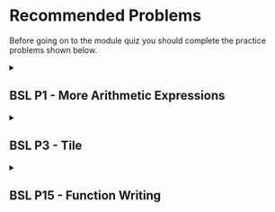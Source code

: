 <h1>Recommended Problems</h1>

Before going on to the module quiz you should complete the practice problems shown below.


<details>
<Summary> <h2>BSL P1 - More Arithmetic Expressions</h2></Summary>
<br>

<h4>PROBLEM</h4>

Write two expressions that multiply the numbers 3, 5 and 7. 
The first should take advantage of the fact that * can accept more than 2 arguments. 
The second should build up the result by first multiplying 3 times 5 and then multiply the result of that by 7. 

<h4> SOLUTION </h4>
<br>

1- `(* 3 5 7)`
<br>
2- `(* (* 3 5) 7)`
</details>

<details>
<Summary> <h2>BSL P3 - Tile</h2></Summary>
<br>

<h4>PROBLEM</h4>

Use the DrRacket square, beside and above functions to create an image like this one:

![image](https://github.com/user-attachments/assets/748e1293-cee8-46d6-baa0-0b304afc7807)



If you prefer to be more creative feel free to do so. You can use other DrRacket image 
functions to make a more interesting or more attractive image.


<h4>SOLUTION</h4>
<br>

```
(beside(above
 (square 30 "solid" "red")
 (square 30 "solid" "green"))
(above
 (square 30 "solid" "green")
 (square 30 "solid" "red")))
```

<br>

![image](https://github.com/user-attachments/assets/373a05ec-74ab-4508-b485-bd5ffe3b9a64)

<details>
<Summary> <h2>BSL P5 - Compare Images</h2></Summary>
<br>

<h4>PROBLEM</h4>



<h4> SOLUTION </h4>
<br>


</details>

<br>
</details>

<details>
<Summary> <h2>BSL P15 - Function Writing</h2></Summary>
<br>

<h4>PROBLEM</h4>



<h4> SOLUTION </h4>
<br>


</details>

<br>
</details>

